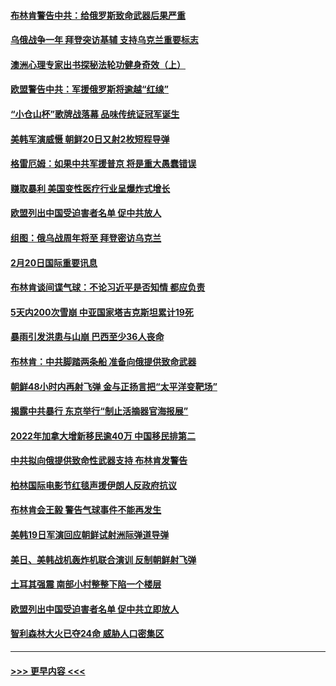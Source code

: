 #### [布林肯警告中共：给俄罗斯致命武器后果严重](../pages/prog202/a103653562.md?t=02210343) 
#### [乌俄战争一年 拜登突访基辅 支持乌克兰重要标志](../pages/prog202/a103653561.md?t=02210343) 
#### [澳洲心理专家出书探秘法轮功健身奇效（上）](../pages/prog202/a103653424.md?t=02210343) 
#### [欧盟警告中共：军援俄罗斯将逾越“红缐”](../pages/prog202/a103653409.md?t=02210343) 
#### [“小仓山杯”歌牌战落幕 品味传统证冠军诞生](../pages/prog202/a103653319.md?t=02210343) 
#### [美韩军演威慑 朝鲜20日又射2枚短程导弹](../pages/prog202/a103653289.md?t=02210343) 
#### [格雷厄姆：如果中共军援普京 将是重大愚蠢错误](../pages/prog202/a103653269.md?t=02210343) 
#### [赚取暴利 美国变性医疗行业呈爆炸式增长](../pages/prog202/a103653274.md?t=02210343) 
#### [欧盟列出中国受迫害者名单 促中共放人](../pages/prog202/a103653287.md?t=02210343) 
#### [组图：俄乌战周年将至 拜登密访乌克兰](../pages/prog202/a103653264.md?t=02210343) 
#### [2月20日国际重要讯息](../pages/prog202/a103653286.md?t=02210343) 
#### [布林肯谈间谍气球：不论习近平是否知情 都应负责](../pages/prog202/a103653236.md?t=02210343) 
#### [5天内200次雪崩 中亚国家塔吉克斯坦累计19死](../pages/prog202/a103653204.md?t=02210343) 
#### [暴雨引发洪患与山崩 巴西至少36人丧命](../pages/prog202/a103653095.md?t=02210343) 
#### [布林肯：中共脚踏两条船 准备向俄提供致命武器](../pages/prog202/a103653127.md?t=02210343) 
#### [朝鲜48小时内再射飞弹 金与正扬言把“太平洋变靶场”](../pages/prog202/a103653108.md?t=02210343) 
#### [揭露中共暴行 东京举行“制止活摘器官海报展”](../pages/prog202/a103652897.md?t=02210343) 
#### [2022年加拿大增新移民逾40万 中国移民排第二](../pages/prog202/a103652905.md?t=02210343) 
#### [中共拟向俄提供致命性武器支持 布林肯发警告](../pages/prog202/a103652870.md?t=02210343) 
#### [柏林国际电影节红毯声援伊朗人反政府抗议](../pages/prog202/a103652755.md?t=02210343) 
#### [布林肯会王毅 警告气球事件不能再发生](../pages/prog202/a103652753.md?t=02210343) 
#### [美韩19日军演回应朝鲜试射洲际弹道导弹](../pages/prog202/a103652752.md?t=02210343) 
#### [美日、美韩战机轰炸机联合演训 反制朝鲜射飞弹](../pages/prog202/a103652682.md?t=02210343) 
#### [土耳其强震 南部小村整整下陷一个楼层](../pages/prog202/a103652591.md?t=02210343) 
#### [欧盟列出中国受迫害者名单 促中共立即放人](../pages/prog202/a103652581.md?t=02210343) 
#### [智利森林大火已夺24命 威胁人口密集区](../pages/prog202/a103652577.md?t=02210343) 

----
#### [ >>> 更早内容 <<< ](../indexes/prog202-earlier.md)

